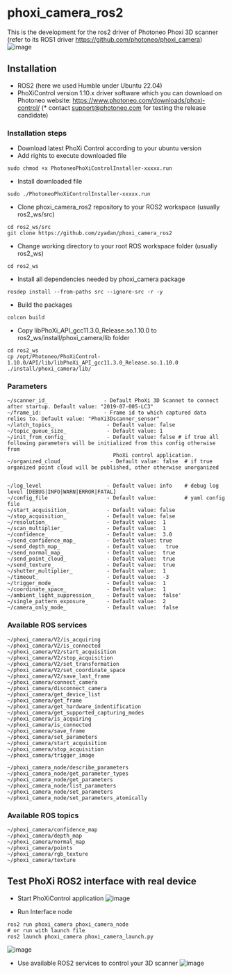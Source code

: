 # phoxi_camera_ros2
This is the development for the ros2 driver of Photoneo Phoxi 3D scanner 
(refer to its ROS1 driver https://github.com/photoneo/phoxi_camera)
![image](https://github.com/zyadan/phoxi_camera_ros2/assets/24379540/846a5034-8807-4f2e-a941-1a0cb3011e51)


## Installation

* ROS2 (here we used Humble under Ubuntu 22.04)
* PhoXiControl version 1.10.x driver software which you can download on Photoneo website: https://www.photoneo.com/downloads/phoxi-control/ (* contact support@photoneo.com for testing the release candidate)


### Installation steps

* Download latest PhoXi Control according to your ubuntu version
* Add rights to execute downloaded file

```
sudo chmod +x PhotoneoPhoXiControlInstaller-xxxxx.run
```

* Install downloaded file
```
sudo ./PhotoneoPhoXiControlInstaller-xxxxx.run
```

* Clone phoxi_camera_ros2 repository to your ROS2 workspace (usually ros2_ws/src)
```
cd ros2_ws/src
git clone https://github.com/zyadan/phoxi_camera_ros2
```

* Change working directory to your root ROS workspace folder (usually ros2_ws)
```
cd ros2_ws
```
* Install all dependencies needed by phoxi_camera package
```
rosdep install --from-paths src --ignore-src -r -y
```


* Build the packages
```
colcon build
```
* Copy libPhoXi_API_gcc11.3.0_Release.so.1.10.0 to ros2_ws/install/phoxi_camera/lib folder
```
cd ros2_ws
cp /opt/Photoneo/PhoXiControl-1.10.0/API/lib/libPhoXi_API_gcc11.3.0_Release.so.1.10.0 ./install/phoxi_camera/lib/
```


### Parameters
```
~/scanner_id_                  - Default PhoXi 3D Scannet to connect after startup. Default value: "2019-07-005-LC3"
~/frame_id:                    - Frame id to which captured data relies to. Default value: "PhoXi3Dscanner_sensor"
~/latch_topics_                 - Default value: false
~/topic_queue_size_             - Default value: 1
~/init_from_config_             - Default value: false # if true all following parameters will be initialized from this config otherwise from 
                                  PhoXi control application.
~/organized_cloud_               - Default value: false  # if true organized point cloud will be published, other otherwise unorganized

  
~/log_level                     - Default value: info    # debug log level [DEBUG|INFO|WARN|ERROR|FATAL]
~/config_file                   - Default value:         # yaml config file
~/start_acquisition_            - Default value: false 
~/stop_acquisition_             - Default value: false
~/resolution_                   - Default value:  1
~/scan_multiplier_              - Default value:  1
~/confidence_                   - Default value:  3.0
~/send_confidence_map_          - Default value: true
~/send_depth_map_               - Default value:   true
~/send_normal_map_              - Default value:  true
~/send_point_cloud_             - Default value:  true
~/send_texture_                 - Default value:  true
~/shutter_multiplier_           - Default value:  1
~/timeout_                      - Default value:  -3
~/trigger_mode_                 - Default value:  1
~/coordinate_space_             - Default value:  1
~/ambient_light_suppression_    - Default value:  false'
~/single_pattern_exposure_      - Default value:  2
~/camera_only_mode_             - Default value:  false
```
### Available ROS services
```
~/phoxi_camera/V2/is_acquiring
~/phoxi_camera/V2/is_connected
~/phoxi_camera/V2/start_acquisition
~/phoxi_camera/V2/stop_acquisition
~/phoxi_camera/V2/set_transformation
~/phoxi_camera/V2/set_coordinate_space
~/phoxi_camera/V2/save_last_frame
~/phoxi_camera/connect_camera
~/phoxi_camera/disconnect_camera
~/phoxi_camera/get_device_list
~/phoxi_camera/get_frame
~/phoxi_camera/get_hardware_indentification
~/phoxi_camera/get_supported_capturing_modes
~/phoxi_camera/is_acquiring
~/phoxi_camera/is_connected
~/phoxi_camera/save_frame
~/phoxi_camera/set_parameters
~/phoxi_camera/start_acquisition
~/phoxi_camera/stop_acquisition
~/phoxi_camera/trigger_image

~/phoxi_camera_node/describe_parameters
~/phoxi_camera_node/get_parameter_types
~/phoxi_camera_node/get_parameters
~/phoxi_camera_node/list_parameters
~/phoxi_camera_node/set_parameters
~/phoxi_camera_node/set_parameters_atomically

```

### Available ROS topics
```
~/phoxi_camera/confidence_map
~/phoxi_camera/depth_map
~/phoxi_camera/normal_map
~/phoxi_camera/points
~/phoxi_camera/rgb_texture
~/phoxi_camera/texture
```

## Test PhoXi ROS2 interface with real device

* Start PhoXiControl application
![image](https://github.com/zyadan/phoxi_camera_ros2/assets/24379540/50ef06e1-95d2-4174-94b0-6e597559f6a2)

* Run Interface node
```
ros2 run phoxi_camera phoxi_camera_node
# or run with launch file
ros2 launch phoxi_camera phoxi_camera_launch.py
```
![image](https://github.com/zyadan/phoxi_camera_ros2/assets/24379540/ace95a1c-1ad2-4794-b506-721b347a7356)

* Use available ROS2 services to control your 3D scanner
![image](https://github.com/zyadan/phoxi_camera_ros2/assets/24379540/71e72278-f8cb-4902-88d3-d299fee605f0)






